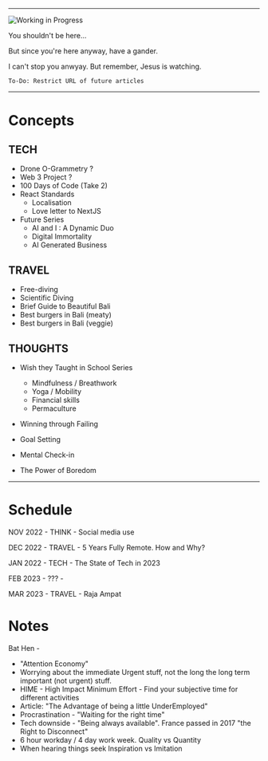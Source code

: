 ## <!-- Coming soon Template -->

---

![Working in Progress](https://media.giphy.com/media/dWa2rUaiahx1FB3jor/giphy.gif)

You shouldn't be here...

But since you're here anyway, have a gander.

I can't stop you anwyay. But remember, Jesus is watching.

`To-Do: Restrict URL of future articles`

---

# Concepts

## TECH

- Drone O-Grammetry ?
- Web 3 Project ?
- 100 Days of Code (Take 2)
- React Standards
  - Localisation
  - Love letter to NextJS
- Future Series
  - AI and I : A Dynamic Duo
  - Digital Immortality
  - AI Generated Business

## TRAVEL

- Free-diving
- Scientific Diving
- Brief Guide to Beautiful Bali
- Best burgers in Bali (meaty)
- Best burgers in Bali (veggie)

## THOUGHTS

- Wish they Taught in School Series

  - Mindfulness / Breathwork
  - Yoga / Mobility
  - Financial skills
  - Permaculture

- Winning through Failing
- Goal Setting
- Mental Check-in
- The Power of Boredom

---

# Schedule

NOV 2022 - THINK - Social media use

DEC 2022 - TRAVEL - 5 Years Fully Remote. How and Why?

JAN 2022 - TECH - The State of Tech in 2023

FEB 2023 - ??? -

MAR 2023 - TRAVEL - Raja Ampat

# Notes

Bat Hen -

- "Attention Economy"
- Worrying about the immediate Urgent stuff, not the long the long term important (not urgent) stuff.
- HIME - High Impact Minimum Effort - Find your subjective time for different activities
- Article: "The Advantage of being a little UnderEmployed"
- Procrastination - "Waiting for the right time"
- Tech downside - "Being always available". France passed in 2017 "the Right to Disconnect"
- 6 hour workday / 4 day work week. Quality vs Quantity
- When hearing things seek Inspiration vs Imitation
